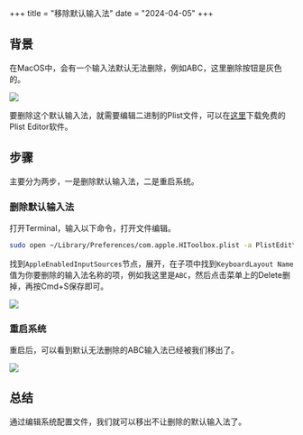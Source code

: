 +++
title = "移除默认输入法"
date = "2024-04-05"
+++

## 背景
在MacOS中，会有一个输入法默认无法删除，例如ABC，这里删除按钮是灰色的。

![](https://img.ilikemac.com/Screenshot_2024-04-05_at_18.23.47.png)

要删除这个默认输入法，就需要编辑二进制的Plist文件，可以在[这里](https://www.fatcatsoftware.com/plisteditpro/)下载免费的Plist Editor软件。

## 步骤

主要分为两步，一是删除默认输入法，二是重启系统。

### 删除默认输入法
打开Terminal，输入以下命令，打开文件编辑。

```bash
sudo open ~/Library/Preferences/com.apple.HIToolbox.plist -a PlistEdit\ Pro
```

找到`AppleEnabledInputSources`节点，展开，在子项中找到`KeyboardLayout Name`值为你要删除的输入法名称的项，例如我这里是`ABC`，然后点击菜单上的Delete删掉，再按Cmd+S保存即可。

![](https://img.ilikemac.com/Screenshot_2024-04-05_at_18.24.29.png)

### 重启系统
重启后，可以看到默认无法删除的ABC输入法已经被我们移出了。

![](https://img.ilikemac.com/Screenshot_2024-04-05_at_18.35.24.png)

## 总结
通过编辑系统配置文件，我们就可以移出不让删除的默认输入法了。

